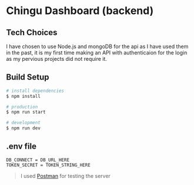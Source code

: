 # Chingu Dashboard (backend)

## Tech Choices

I have chosen to use Node.js and mongoDB for the api as I have used them in the past, it is my first time making an API with authenticaion for the login as my pervious projects did not require it.

## Build Setup

```bash
# install dependencies
$ npm install

# production
$ npm run start

# development
$ npm run dev

```

## **.env** file

```
DB_CONNECT = DB_URL_HERE
TOKEN_SECRET = TOKEN_STRING_HERE
```

> I used [Postman](https://www.postman.com/) for testing the server
